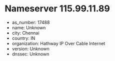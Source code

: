 # Nameserver 115.99.11.89

* as_number: 17488
* name: Unknown
* city: Chennai
* country: IN
* organization: Hathway IP Over Cable Internet
* version: Unknown
* dnssec: Unknown
